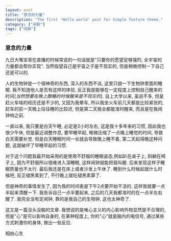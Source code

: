 ```yaml
---
layout: post
title: "意念的力量"
description: "The first 'Hello world' post for Simple Texture theme."
category: ["闲聊"]
tags: ["闲聊"]
---
```


### 意念的力量

九日大嘴宝哥在直播的时候常说的一句话就是"只要你的愿望足够强烈, 全宇宙的力量都会帮你实现". 当然指望自己是宇宙之子是不现实的, 但是稍微控制一下自己还是可以的. 

人的生物钟是一个很神奇的东西, 深入的东西不谈, 这里只說一下生物钟里面的睡眠. 我不知道他人是否有这样的体验, 反正我是能够在一定程度上控制自己醒来的时间[*当然想要在晚上酣睡的时候醒来是不现实的*]. 自上大学以来, 虽说不多, 但是赶火车啥的经历还是不少的, 又因为我晕车, 所以我坐火车前几天都是比较紧张的, 赶车的前一天晚上往往睡的比较迟, 但是第二天我全都能准时醒来, 而且是在我闹钟响之前.

一直以来, 我只要是白天午睡, 必定是2小时左右, 这是我十多年来的习惯, 因此我也很少午休, 但是最近调整作息, 要早睡早起, 略微压缩了一点晚上睡觉的时间, 导致白天需要补觉. 但是白天睡眠时间一长就会导致晚上睡不着, 第二天起得晚这种问题, 这就破坏了早睡早起的习惯.

对于这个问题我最开始采用的是使用不舒服的睡眠姿态,例如趴在桌子上, 斜躺在椅子上, 因为不舒服所以很难进入深睡眠, 这样闹钟就能把我叫醒. 后来发现这样子睡眠质量也不太行. 最后我还是在床上或者沙发上午休了. 睡到什么时候起就什么时候吧, 反正褪黑素到了, 不行晚上就吃褪黑素算了. 

但是神奇的事情发生了, 因为我的时间表是下午2点要开始干活的, 这样我就要一点半起来清醒一下. 我告诉自己一点半要起来, 之后的几天我都准时的在一点半左右醒了. 我完全没有定闹钟, 靠的是我自己的生物钟, 这也太神奇了.

这又是一篇没头没脑的文章. 我想说的是唯心主义的内心影响外物显然是不合理的, 但是"心"是可以影响自身的, 在某种程度上, 你的"心"就是脑内的电信号, 通过某些方式刺激你的身体, 做出一些反应. 

相由心生